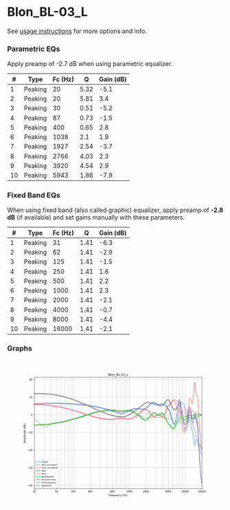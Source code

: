 # Blon_BL-03_L
See [usage instructions](https://github.com/jaakkopasanen/AutoEq#usage) for more options and info.

### Parametric EQs
Apply preamp of -2.7 dB when using parametric equalizer.

|   # | Type    |   Fc (Hz) |    Q |   Gain (dB) |
|-----|---------|-----------|------|-------------|
|   1 | Peaking |        20 | 5.32 |        -5.1 |
|   2 | Peaking |        20 | 5.81 |         3.4 |
|   3 | Peaking |        30 | 0.51 |        -5.2 |
|   4 | Peaking |        87 | 0.73 |        -1.5 |
|   5 | Peaking |       400 | 0.65 |         2.8 |
|   6 | Peaking |      1038 | 2.1  |         1.9 |
|   7 | Peaking |      1927 | 2.54 |        -3.7 |
|   8 | Peaking |      2766 | 4.03 |         2.3 |
|   9 | Peaking |      3920 | 4.54 |         2.9 |
|  10 | Peaking |      5943 | 1.86 |        -7.9 |

### Fixed Band EQs
When using fixed band (also called graphic) equalizer, apply preamp of **-2.8 dB** (if available) and set gains manually with these parameters.

|   # | Type    |   Fc (Hz) |    Q |   Gain (dB) |
|-----|---------|-----------|------|-------------|
|   1 | Peaking |        31 | 1.41 |        -6.3 |
|   2 | Peaking |        62 | 1.41 |        -2.9 |
|   3 | Peaking |       125 | 1.41 |        -1.5 |
|   4 | Peaking |       250 | 1.41 |         1.6 |
|   5 | Peaking |       500 | 1.41 |         2.2 |
|   6 | Peaking |      1000 | 1.41 |         2.3 |
|   7 | Peaking |      2000 | 1.41 |        -2.1 |
|   8 | Peaking |      4000 | 1.41 |        -0.7 |
|   9 | Peaking |      8000 | 1.41 |        -4.4 |
|  10 | Peaking |     16000 | 1.41 |        -2.1 |

### Graphs
![](./Blon_BL-03_L.png)
